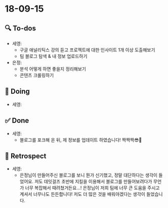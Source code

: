 # 18-09-15
## 🔍 To-dos

- 세영:
  - 구글 애널리틱스 강의 듣고 프로젝트에 대한 인사이트 1개 이상 도출해보기
  - 팀 블로그 탐색 & 내 정보 업로드하기
- 은정:
  - 분석 어떻게 하면 좋을지 정리해보기
  - 콘텐츠 크롤링하기

## 📝 Doing

- 세영:

## ✅ Done

- 세영:
  - 블로그를 포크해 온 뒤, 제 정보를 업데이트 하였습니다! 짝짝짝😎👏

## 🙌 Retrospect

- 세영:
  - 은정님이 만들어주신 블로그를 보니 뭔가 신기했고, 정말 대단하다는 생각이 들었어요. 저도 데잇걸즈 초반에 지킬을 이용해서 블로그를 만들어보려다가 무언가 너무 복잡해서 때려쳤거든요...! 은정님이 저희 팀에 너무 큰 도움을 주시고 계셔서 너무나도 든든합니다! 저도 더 많은 것을 배워야겠다는 생각이 들었습니다.